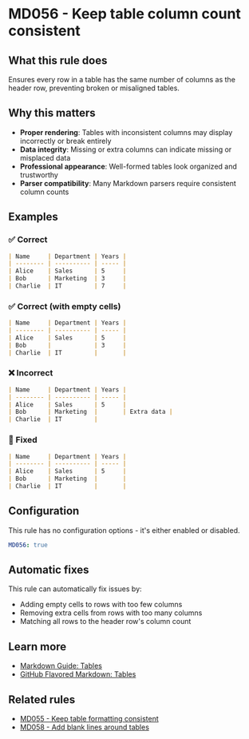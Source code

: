 # MD056 - Keep table column count consistent

## What this rule does

Ensures every row in a table has the same number of columns as the header row, preventing broken or misaligned tables.

## Why this matters

- **Proper rendering**: Tables with inconsistent columns may display incorrectly or break entirely
- **Data integrity**: Missing or extra columns can indicate missing or misplaced data
- **Professional appearance**: Well-formed tables look organized and trustworthy
- **Parser compatibility**: Many Markdown parsers require consistent column counts

## Examples

### ✅ Correct

```markdown
| Name     | Department | Years |
| -------- | ---------- | ----- |
| Alice    | Sales      | 5     |
| Bob      | Marketing  | 3     |
| Charlie  | IT         | 7     |
```

### ✅ Correct (with empty cells)

```markdown
| Name     | Department | Years |
| -------- | ---------- | ----- |
| Alice    | Sales      | 5     |
| Bob      |            | 3     |
| Charlie  | IT         |       |
```

### ❌ Incorrect

```markdown
| Name     | Department | Years |
| -------- | ---------- | ----- |
| Alice    | Sales      | 5     |
| Bob      | Marketing  |       | Extra data |
| Charlie  | IT         |
```

### 🔧 Fixed

```markdown
| Name     | Department | Years |
| -------- | ---------- | ----- |
| Alice    | Sales      | 5     |
| Bob      | Marketing  |       |
| Charlie  | IT         |       |
```

## Configuration

This rule has no configuration options - it's either enabled or disabled.

```yaml
MD056: true
```

## Automatic fixes

This rule can automatically fix issues by:

- Adding empty cells to rows with too few columns
- Removing extra cells from rows with too many columns
- Matching all rows to the header row's column count

## Learn more

- [Markdown Guide: Tables](https://www.markdownguide.org/extended-syntax/#tables)
- [GitHub Flavored Markdown: Tables](https://github.github.com/gfm/#tables-extension-)

## Related rules

- [MD055 - Keep table formatting consistent](md055.md)
- [MD058 - Add blank lines around tables](md058.md)
